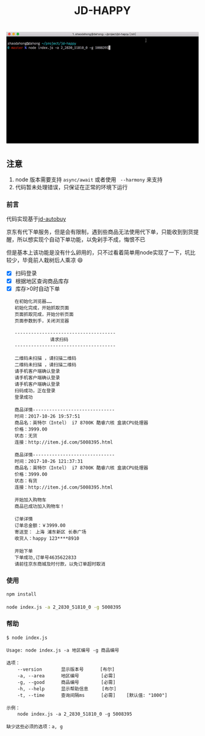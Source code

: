 <h1 align="center">JD-HAPPY<h1>

<p align="center">
<img src="./jd-happy.gif"/>
</p>

## 注意
1. node 版本需要支持 `async/await` 或者使用 ` --harmony` 来支持
2. 代码暂未处理错误，只保证在正常的环境下运行

### 前言

代码实现基于[jd-autobuy](https://github.com/Adyzng/jd-autobuy)

京东有代下单服务，但是会有限制，遇到些商品无法使用代下单，只能收到到货提醒，所以想实现个自动下单功能，以免剁手不成，悔恨不已

但是基本上该功能是没有什么卵用的，只不过看着简单用node实现了一下，坑比较少，毕竟前人栽树后人乘凉 :smile:

- [X] 扫码登录
- [X] 根据地区查询商品库存
- [X] 库存>0时自动下单

```
   在初始化浏览器……
   初始化完成，开始抓取页面
   页面抓取完成，开始分析页面
   页面参数到手，关闭浏览器

   -------------------------------------
                请求扫码
   -------------------------------------

   二维码未扫描 ，请扫描二维码
   二维码未扫描 ，请扫描二维码
   请手机客户端确认登录
   请手机客户端确认登录
   请手机客户端确认登录
   扫码成功，正在登录
   登录成功

   商品详情------------------------------
   时间：2017-10-26 19:57:51
   商品名：英特尔（Intel） i7 8700K 酷睿六核 盒装CPU处理器
   价格：3999.00
   状态：无货
   连接：http://item.jd.com/5008395.html

   商品详情------------------------------
   时间：2017-10-26 121:37:31
   商品名：英特尔（Intel） i7 8700K 酷睿六核 盒装CPU处理器
   价格：3999.00
   状态：有货
   连接：http://item.jd.com/5008395.html

   开始加入购物车
   商品已成功加入购物车！

   订单详情
   订单总金额：￥3999.00
   寄送至： 上海 浦东新区 长泰广场
   收货人：happy 123****8910

   开始下单
   下单成功,订单号4635622833
   请前往京东商城及时付款，以免订单超时取消
```

### 使用

```bash
npm install

node index.js -a 2_2830_51810_0 -g 5008395
```

### 帮助
```
$ node index.js

Usage: node index.js -a 地区编号 -g 商品编号

选项：
    --version       显示版本号      [布尔]
    -a, --area      地区编号        [必需]
    -g, --good      商品编号        [必需]
    -h, --help      显示帮助信息     [布尔]
    -t, --time      查询间隔ms      [必需]    [默认值: "1000"]

示例：
    node index.js -a 2_2830_51810_0 -g 5008395

缺少这些必须的选项：a, g
```
